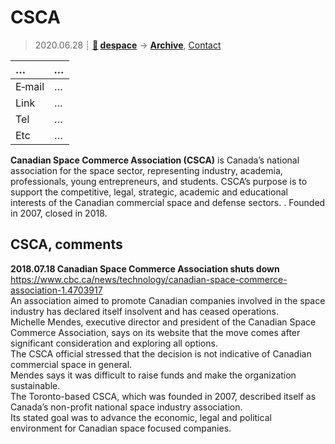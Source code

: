 # CSCA
> 2020.06.28 ┊ **[🚀](../index/index.md) [despace](index.md)** → **[Archive](faq.md)**, [Contact](contact.md)

|…|*…*|
|:--|:--|
|E‑mail| … |
|Link| … |
|Tel| … |
|Etc| … |

**Canadian Space Commerce Association (CSCA)** is Canada’s national association for the space sector, representing industry, academia, professionals, young entrepreneurs, and students. CSCA’s purpose is to support the competitive, legal, strategic, academic and educational interests of the Canadian commercial space and defense sectors. . Founded in 2007, closed in 2018.

<p style="page-break-after:always"> </p>

## CSCA, comments

**2018.07.18 Canadian Space Commerce Association shuts down**  
<https://www.cbc.ca/news/technology/canadian-space-commerce-association-1.4703917>  
An association aimed to promote Canadian companies involved in the space industry has declared itself insolvent and has ceased operations.  
Michelle Mendes, executive director and president of the Canadian Space Commerce Association, says on its website that the move comes after significant consideration and exploring all options.  
The CSCA official stressed that the decision is not indicative of Canadian commercial space in general.  
Mendes says it was difficult to raise funds and make the organization sustainable.  
The Toronto-based CSCA, which was founded in 2007, described itself as Canada’s non-profit national space industry association.  
Its stated goal was to advance the economic, legal and political environment for Canadian space focused companies.

